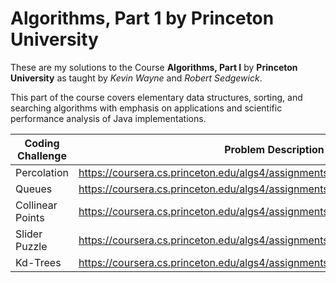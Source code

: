 # Algorithms, Part 1 by Princeton University

These are my solutions to the Course **Algorithms, Part I** by **Princeton University** as taught by *Kevin Wayne* and *Robert Sedgewick*.

This part of the course covers elementary data structures, sorting, and searching algorithms with emphasis on applications and scientific performance analysis of Java implementations.

| Coding Challenge | Problem Description                                                               | Score   |
|------------------|-----------------------------------------------------------------------------------|---------|
| Percolation      | https://coursera.cs.princeton.edu/algs4/assignments/percolation/specification.php | 100/100 |
| Queues           | https://coursera.cs.princeton.edu/algs4/assignments/queues/specification.php      | 100/100 |
| Collinear Points | https://coursera.cs.princeton.edu/algs4/assignments/collinear/specification.php   |         |
| Slider Puzzle    | https://coursera.cs.princeton.edu/algs4/assignments/8puzzle/specification.php     |         |
| Kd-Trees         | https://coursera.cs.princeton.edu/algs4/assignments/kdtree/specification.php      |         |
